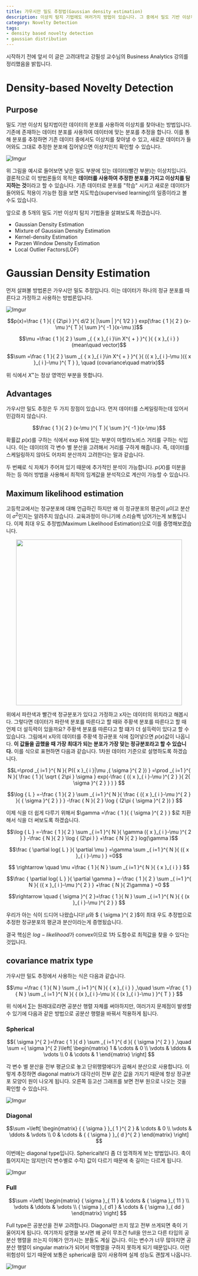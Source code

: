 ```yaml
---
title: 가우시안 밀도 추정법(Gaussian density estimation)
description: 이상치 탐지 기법에도 여러가지 방법이 있습니다. 그 중에서 밀도 기반 이상치 탐지법(Density based novelty detection)을 앞으로 몇 개 소개해 드릴텐데요, 가장 먼저 가우시안 밀도 추정법(Gaussian density estimation)에 대해 설명드리겠습니다.
category: Novelty Detection
tags:
- density based novelty detection
- gaussian distribution
---
```



시작하기 전에 앞서 이 글은 고려대학교 강필성 교수님의 Business Analytics 강의를 정리했음을 밝힙니다.


# Density-based Novelty Detection

## Purpose

밀도 기반 이상치 탐지법이란 데이터의 분포를 사용하여 이상치를 찾아내는 방법입니다. 기존에 존재하는 데이터 분포를 사용하여 데이터에 맞는 분포를 추정을 합니다. 이를 통해 분포를 추정하면 기존 데이터 중에서도 이상치를 찾아낼 수 있고, 새로운 데이터가 들어와도 그대로 추정한 분포에 집어넣으면 이상치인지 확인할 수 있습니다.


![Imgur](https://i.imgur.com/YcugOBe.png)

위 그림을 예시로 들어보면 낮은 밀도 부분에 있는 데이터(빨간 부분)는 이상치입니다.
결론적으로 이 방법론들의 목적은 **데이터를 사용하여 추정한 분포를 가지고 이상치를 탐지하는 것**이라고 할 수 있습니다. 기존 데이터로 분포를 "학습" 시키고 새로운 데이터가 들어와도 적용이 가능한 점을 보면 지도학습(supervised learning)의 일종이라고 볼 수도 있습니다.

앞으로 총 5개의 밀도 기반 이상치 탐지 기법들을 살펴보도록 하겠습니다.

- Gaussian Density Estimation
- Mixture of Gaussian Density Estimation
- Kernel-density Estimation
- Parzen Window Density Estimation
- Local Outlier Factors(LOF)

# Gaussian Density Estimation

먼저 살펴볼 방법론은 가우시안 밀도 추정입니다. 이는 데이터가 하나의 정규 분포를 따른다고 가정하고 사용하는 방법론입니다.

![Imgur](https://i.imgur.com/o0wdkoW.png)

$$p(x)=\frac { 1 }{ { (2\pi ) }^{ d/2 }{ |\sum  | }^{ 1/2 } } exp[\frac { 1 }{ 2 } (x-\mu )^{ T }{ \sum   }^{ -1 }(x-\mu )]$$

$$\mu =\frac { 1 }{ 2 } \sum _{ { x }_{ i }\in X^{ + } }^{  }{ { x }_{ i } } (mean\quad vector)$$

$$\sum  =\frac { 1 }{ 2 } \sum _{ { x }_{ i }\in X^{ + } }^{  }{ ({ x }_{ i }-\mu )({ x }_{ i }-\mu )^{ T } }, \quad (covariance\quad matrix)$$

위 식에서 ${ X }^{ + }$는 정상 영역인 부분을 뜻합니다. 

## Advantages

가우시안 밀도 추정은 두 가지 장점이 있습니다. 먼저 데이터를 스케일링하는데 있어서 민감하지 않습니다. 

$$\frac { 1 }{ 2 } (x-\mu )^{ T }{ \sum   }^{ -1 }(x-\mu )$$

확률값 $p(x)$를 구하는 식에서 exp 뒤에 있는 부분이 마할라노비스 거리를 구하는 식입니다. 이는 데이터의 각 변수 별 분산을 고려해서 거리를 구하게 해줍니다. 즉, 데이터를 스케일링하지 않아도 어차피 분산까지 고려한다는 말과 같습니다.

두 번째로 식 자체가 주어져 있기 때문에 추가적인 분석이 가능합니다. $p(X)$를 미분을 하는 등 여러 방법을 사용해서 최적의 임계값을 분석적으로 계산이 가능할 수 있습니다.

## Maximum likelihood estimation

고등학교에서는 정규분포에 대해 언급하긴 하지만 왜 이 정규분포의 평균이 $\mu$이고 분산이 ${ \sigma  }^{ 2 }$인지는 알려주지 않습니다. 교육과정이 아니기에 스리슬쩍 넘어가는게 보통입니다. 이제 최대 우도 추정법(Maximum Likelihood Estimation)으로 이를 증명해보겠습니다.

<div align="center">
<a href="https://imgur.com/gofjkS6"><img src="https://i.imgur.com/gofjkS6.png" width="450px"/></a></div>

위에서 파란색과 빨간색 정규분포가 있다고 가정하고 x자는 데이터의 위치라고 해봅시다. 그렇다면 데이터가 파란색 분포를 따른다고 할 때와 주황색 분포를 따른다고 할 때 언제 더 설득력이 있을까요? 주황색 분포를 따른다고 할 떄가 더 설득력이 있다고 할 수 있습니다. 그림에서 x자의 데이터를 주황색 정규분포 식에 집어넣으면 $p(x)$값이 나옵니다. **이 값들을 곱했을 때 가장 최대가 되는 분포가 가장 맞는 정규분포라고 할 수 있습니다.** 이를 식으로 표현하면 다음과 같습니다. 1차원 데이터 기준으로 설명하도록 하겠습니다.

$$L=\prod _{ i=1 }^{ N }{ P({ x }_{ i }|\mu ,{ \sigma  }^{ 2 }) } =\prod _{ i=1 }^{ N }{ \frac { 1 }{ \sqrt { 2\pi  } \sigma  } exp(-\frac { ({ x }_{ i }-\mu )^{ 2 } }{ 2{ \sigma  }^{ 2 } } ) } $$

$$\log { L } =-\frac { 1 }{ 2 } \sum _{ i=1 }^{ N }{ \frac { ({ x }_{ i }-\mu )^{ 2 } }{ { \sigma  }^{ 2 } }  } -\frac { N }{ 2 } \log { (2\pi { \sigma  }^{ 2 }) } $$


이제 식을 더 쉽게 다루기 위해서 $\gamma =\frac { 1 }{ { \sigma  }^{ 2 } } $로 치환해서 식을 더 써보도록 하겠습니다.


$$\log { L } =-\frac { 1 }{ 2 } \sum _{ i=1 }^{ N }{ \gamma ({ x }_{ i }-\mu )^{ 2 } } -\frac { N }{ 2 } \log { (2\pi ) } +\frac { N }{ 2 } log(\gamma )$$

$$\frac { \partial log{ L } }{ \partial \mu  } =\gamma \sum _{ i=1 }^{ N }{ ({ x }_{ i }-\mu ) } =0$$


$$ \rightarrow \quad \mu =\frac { 1 }{ N } \sum _{ i=1 }^{ N }{ { x }_{ i } } $$


$$\frac { \partial log{ L } }{ \partial \gamma  } =-\frac { 1 }{ 2 } \sum _{ i=1 }^{ N }{ ({ x }_{ i }-\mu )^{ 2 } } +\frac { N }{ 2\gamma  } =0 $$


$$\rightarrow \quad { \sigma  }^{ 2 }=\frac { 1 }{ N } \sum _{ i=1 }^{ N }{ { (x }_{ i }-\mu )^{ 2 } } $$


우리가 아는 식이 드디어 나왔습니다! $\mu$와 $ { \sigma  }^{ 2 }$이 최대 우도 추정법으로 추정한 정규분포의 평균과 분산이라는게 증명됬습니다. 

결국 핵심은 $log-likelihood$가 convex이므로 1차 도함수로 최적값을 찾을 수 있다는 것입니다.


## covariance matrix type

가우시안 밀도 추정에서 사용하는 식은 다음과 같습니다.

$$\mu =\frac { 1 }{ N } \sum _{ i=1 }^{ N }{ { x }_{ i } } ,\quad \sum  =\frac { 1 }{ N } \sum _{ i=1 }^{ N }{ { (x }_{ i }-\mu ){ { (x }_{ i }-\mu ) }^{ T } } $$

위 식에서 $\sum$는 원래대로라면 공분산 행렬 자체를 써야하지만, 여러가지 문제점이 발생할 수 있기에 다음과 같은 방법으로 공분산 행렬을 바꿔서 적용하게 됩니다. 



### Spherical

$${ \sigma  }^{ 2 }=\frac { 1 }{ d } \sum _{ i=1 }^{ d }{ { \sigma  }^{ 2 } } ,\quad \sum  ={ \sigma  }^{ 2 }\left[ \begin{matrix} 1 & \cdots  & 0 \\ \vdots  & \ddots  & \vdots  \\ 0 & \cdots  & 1 \end{matrix} \right] $$

각 변수 별 분산을 전부 평균으로 놓고 단위행렬에다가 곱해서 분산으로 사용합니다. 이렇게 추정하면 diagonal matrix가 대각선이 전부 같은 값을 가지기 때문에 항상 정규분포 모양이 원이 나오게 됩니다. 
오른쪽 등고선 그래프를 보면 전부 원으로 나오는 것을 확인할 수 있습니다.

![Imgur](https://i.imgur.com/vZWtNIk.png)

### Diagonal

$$\sum  =\left[ \begin{matrix} { { \sigma  } }_{ 1 }^{ 2 } & \cdots  & 0 \\ \vdots  & \ddots  & \vdots  \\ 0 & \cdots  & { { \sigma  } }_{ d }^{ 2 } \end{matrix} \right] $$

이번에는 diagonal type입니다. Spherical보다 좀 더 엄격하게 보는 방법입니다. 축이 틀어지지는 않지만(각 변수별로 수직) 값이 다르기 때문에 축 길이는 다르게 됩니다.


![Imgur](https://i.imgur.com/VAIKKYd.png)

### Full

$$\sum  =\left[ \begin{matrix} { \sigma  }_{ 11 } & \cdots  & { \sigma  }_{ 11 } \\ \vdots  & \ddots  & \vdots  \\ { \sigma  }_{ d1 } & \cdots  & { \sigma  }_{ dd } \end{matrix} \right] $$

Full type은 공분산을 전부 고려합니다. Diagonal만 쓰지 않고 전부 쓰게되면 축이 기울어지게 됩니다. 여기까지 설명을 보시면 왜 굳이 무조건 full을 안쓰고 다른 타입의 공분산 행렬을 쓰는지 이해가 안가시는 분들도 계실 겁니다. 이는 변수가 너무 많아지면 공분산 행렬이 singular matrix가 되어서 역행렬을 구하지 못하게 되기 때문입니다. 이런 위험성이 있기 때문에 보통은 spherical을 많이 사용하며 실제 성능도 괜찮게 나옵니다.

![Imgur](https://i.imgur.com/ic7e1Nx.png)




